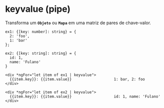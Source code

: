 # keyvalue (pipe) 

Transforma um **`Objeto`** ou **`Mapa`** em uma matriz de pares de chave-valor.

    ex1: {[key: number]: string} = {
      2: 'foo', 
      1: 'bar'
    };

    ex2: {[key: string]: string} = {
      id: 1,  
      name: 'Fulano'
    }
    
    <div *ngFor="let item of ex1 | keyvalue">
      {{item.key}}: {{item.value}}                   1: bar, 2: foo
    </div>
    
    <div *ngFor="let item of ex2 | keyvalue">
      {{item.key}}: {{item.value}}                   id: 1, name: 'Fulano' 
    </div>





